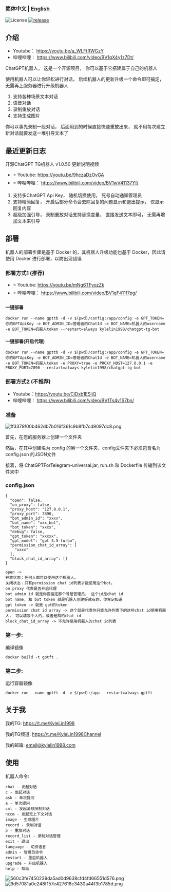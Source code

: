 ### 简体中文 | [English](./README_en.md)

![License](https://img.shields.io/badge/license-MIT-green)
[![release](https://img.shields.io/github/v/release/kylelin1998/ChatGPTForTelegram)](https://github.com/kylelin1998/ChatGPTForTelegram/releases/latest)

## 介绍
- Youtube： https://youtu.be/a_WLFtRWGzY
- 哔哩哔哩： https://www.bilibili.com/video/BV1qX4y1z7Dt/

ChatGPT机器人， 这是一个开源项目， 你可以基于它搭建属于自己的机器人

使用机器人可以让你轻松进行对话， 后续机器人的更新升级一个命令即可搞定， 无需再上服务器进行升级机器人

1. 支持各种场景文本对话
2. 语音对话
3. 录制重放对话
4. 支持生成图片

你可以事先录制一段对话， 后面用到的时候直接快速重放出来， 就不用每次建立新对话就要发送一堆引导文本了

## 最近更新日志
开源ChatGPT TG机器人 v1.0.50 更新说明视频
- ⭐ Youtube: https://youtu.be/9hczaDzOvGA
- ⭐ 哔哩哔哩： https://www.bilibili.com/video/BV1wV41137Yf/

1. 支持多ChatGPT Api Key， 随机切换使用， 死号自动通知管理员
2. 支持精简回复， 开启后部分命令会去除回复的问题显示和退出提示， 仅显示回复内容
3. 超级加强引导， 录制重放对话支持替换变量， 直接发送文本即可， 无需再增加文本来引导

## 部署
机器人的部署步骤是基于 Docker 的，其机器人升级功能也基于 Docker，因此请使用 Docker 进行部署，以防出现错误

### 部署方式1 (推荐)
- ⭐ Youtube: https://youtu.be/mNg6TFyozZk
- ⭐ 哔哩哔哩： https://www.bilibili.com/video/BV1qF411f7pg/

#### 一键部署
```
docker run --name gpttb -d -v $(pwd)/config:/app/config -e GPT_TOKEN=你的GPTApiKey -e BOT_ADMIN_ID=管理者的ChatId -e BOT_NAME=机器人的username -e BOT_TOKEN=机器人token --restart=always kylelin1998/chatgpt-tg-bot
```
#### 一键部署(开启代理)
```
docker run --name gpttb -d -v $(pwd)/config:/app/config -e GPT_TOKEN=你的GPTApiKey -e BOT_ADMIN_ID=管理者的ChatId -e BOT_NAME=机器人的username -e BOT_TOKEN=机器人token -e PROXY=true -e PROXY_HOST=127.0.0.1 -e PROXY_PORT=7890 --restart=always kylelin1998/chatgpt-tg-bot
```

### 部署方式2 (不推荐)
- Youtube：https://youtu.be/CiDxb1ESijQ
- 哔哩哔哩： https://www.bilibili.com/video/BV1Ts4y1S7bn/

### 准备
![ff3379f00b462db7b016f361c9b8fb7cd9097dc8.png](https://openimg.kylelin1998.com/img/ff3379f00b462db7b016f361c9b8fb7cd9097dc8.png)

首先，在您的服务器上创建一个文件夹

然后，在其中创建名为 config 的另一个文件夹，config文件夹下必须包含名为 config.json 的JSON文件

接着，将 ChatGPTForTelegram-universal.jar, run.sh 和 Dockerfile 传输到该文件夹中

### config.json
```
{
  "open": false,
  "on_proxy": false,
  "proxy_host": "127.0.0.1",
  "proxy_port": 7890,
  "bot_admin_id": "xxxx",
  "bot_name": "xxx_bot",
  "bot_token": "xxxx",
  "debug": false,
  "gpt_token": "xxxxx",
  "gpt_model": "gpt-3.5-turbo",
  "permission_chat_id_array": [
    "xxxx"
  ],
  "block_chat_id_array": []
}
```
```
open -> 
开放状态：任何人都可以使用这个机器人。
关闭状态：只有permission chat id列表才能使用这个bot。
on proxy 代表是否开启代理
bot admin id 就是你要指定那个号是管理员， 这个id是chat id
bot name, 和 bot token 就是机器人创建好就有的，你肯定知道
gpt token -> 就是 gpt的token
permission chat id array -> 这个就是代表你只能允许列表下的这些chat id使用机器人， 可以填写个人的，或者是群的chat id
block_chat_id_array -> 不允许使用机器人的chat id列表
```

### 第一步:
编译镜像
```
docker build -t gptft .
```

### 第二步:
运行容器镜像
```
docker run --name gptft -d -v $(pwd):/app --restart=always gptft
```

## 关于我
我的TG: https://t.me/KyleLin1998

我的TG频道: https://t.me/KyleLin1998Channel

我的邮箱: email@kylelin1998.com

## 使用
机器人命令:
```
chat - 发起对话
c - 发起对话
ask - 单次提问
a - 单次提问
cml - 发起消息限制对话
nccm - 发起无上下文对话
image - 生成图片
record - 录制对话
p - 重放对话
record_list - 录制对话管理
exit - 退出
language - 切换语言
admin - 管理员命令
restart - 重启机器人
upgrade - 升级机器人
help - 帮助
```
![560c3fe7450239da5ad0d9638cfd4fd66551d576.png](https://openimg.kylelin1998.com/img/560c3fe7450239da5ad0d9638cfd4fd66551d576.png)
![9d57081a0e248f157e427618c3430a44f3b1785d.png](https://openimg.kylelin1998.com/img/9d57081a0e248f157e427618c3430a44f3b1785d.png)

